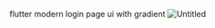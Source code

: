 flutter modern login page ui with gradient
![Untitled](https://github.com/Chermen12345/login_modern_ui_page/assets/125674026/92ff5ee9-9515-4bde-9553-472967f4a79e)

